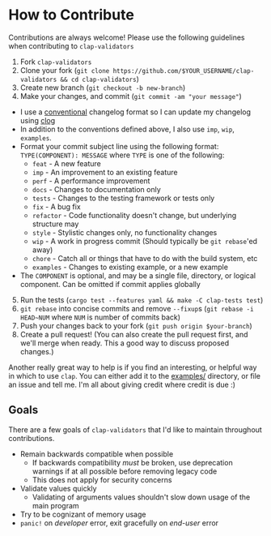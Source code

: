 # How to Contribute

Contributions are always welcome! Please use the following guidelines when contributing to `clap-validators`

1. Fork `clap-validators`
2. Clone your fork (`git clone https://github.com/$YOUR_USERNAME/clap-validators && cd clap-validators`)
3. Create new branch (`git checkout -b new-branch`)
4. Make your changes, and commit (`git commit -am "your message"`)
 * I use a [conventional](https://github.com/ajoslin/conventional-changelog/blob/a5505865ff3dd710cf757f50530e73ef0ca641da/conventions/angular.md) changelog format so I can update my changelog using [clog](https://github.com/clog-tool/clog-cli)
 * In addition to the conventions defined above, I also use `imp`, `wip`, `examples`.
 * Format your commit subject line using the following format: `TYPE(COMPONENT): MESSAGE` where `TYPE` is one of the following:
    - `feat` - A new feature
    - `imp` - An improvement to an existing feature
    - `perf` - A performance improvement
    - `docs` - Changes to documentation only
    - `tests` - Changes to the testing framework or tests only
    - `fix` - A bug fix
    - `refactor` - Code functionality doesn't change, but underlying structure may
    - `style` - Stylistic changes only, no functionality changes
    - `wip` - A work in progress commit (Should typically be `git rebase`'ed away)
    - `chore` - Catch all or things that have to do with the build system, etc
    - `examples` - Changes to existing example, or a new example
 * The `COMPONENT` is optional, and may be a single file, directory, or logical component. Can be omitted if commit applies globally
5. Run the tests (`cargo test --features yaml && make -C clap-tests test`)
6. `git rebase` into concise commits and remove `--fixup`s (`git rebase -i HEAD~NUM` where `NUM` is number of commits back)
7. Push your changes back to your fork (`git push origin $your-branch`)
8. Create a pull request! (You can also create the pull request first, and we'll merge when ready. This a good way to discuss proposed changes.)

Another really great way to help is if you find an interesting, or helpful way in which to use `clap`. You can either add it to the [examples/](examples) directory, or file an issue and tell me. I'm all about giving credit where credit is due :)

## Goals

There are a few goals of `clap-validators` that I'd like to maintain throughout contributions.

* Remain backwards compatible when possible
  - If backwards compatibility *must* be broken, use deprecation warnings if at all possible before removing legacy code
  - This does not apply for security concerns
* Validate values quickly
  - Validating of arguments values shouldn't slow down usage of the main program
* Try to be cognizant of memory usage
* `panic!` on *developer* error, exit gracefully on *end-user* error
